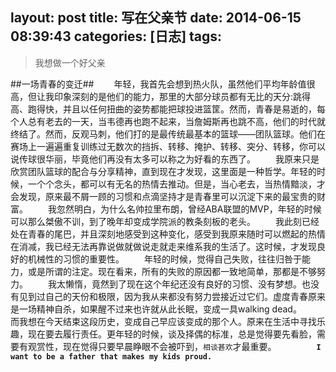 layout: post
title: 写在父亲节
date: 2014-06-15 08:39:43
categories: [日志]
tags: 
---
<!--more-->
>我想做一个好父亲

##一场青春的变迁##
&emsp;&emsp;年轻，我首先会想到热火队，虽然他们平均年龄值很高，但让我印象深刻的是他们的能力，那里的大部分球员都有无比的天分:跳得高、跑得快，并且以任何扭曲的姿势都能把球投进篮筐。然而，青春是易逝的，每个人总有老去的一天，当韦德再也跑不起来，当詹姆斯再也跳不高，他们的时代就终结了。然而，反观马刺，他们打的是最传统最基本的篮球——团队篮球。他们在赛场上一遍遍重复训练过无数次的挡拆、转移、掩护、转移、突分、转移，你可以说传球很华丽，毕竟他们再没有太多可以称之为好看的东西了。
&emsp;&emsp;我原来只是欣赏团队篮球的配合与分享精神，直到现在才发现，这里面是一种哲学。年轻的时候，一个个念头，都可以有无名的热情去推动。但是，当心老去，当热情黯淡，才会发现，原来最不屑一顾的习惯和点滴坚持才是青春里可以沉淀下来的最宝贵的财富。
&emsp;&emsp;我忽然明白，为什么名帅拉里布朗，曾经ABA联盟的MVP，年轻的时候可以那么桀傲不训，到了晚年却变成学院派的教条刻板的老头。
&emsp;&emsp;我此刻已经处在青春的尾巴，并且深刻地感受到这种变化，感受到我原来随时可以燃起的热情在消减，我已经无法再靠说做就做说走就走来维系我的生活了。这时候，才发现良好的机械性的习惯的重要性。
&emsp;&emsp;年轻的时候，觉得自己失败，往往归咎于能力，或是所谓的注定。现在看来，所有的失败的原因都一致地简单，那都是不够努力。
&emsp;&emsp;我太懒惰，竟然到了现在这个年纪还没有良好的习惯、没有梦想。也没有见到过自己的天份和极限，因为我从来都没有努力尝接近过它们。虚度青春原来是一场精神自杀，如果醒不过来也许就从此长眠，变成一具walking dead。
&emsp;&emsp;而我想在今天结束这段历史，变成自己早应该变成的那个人。原来在生活中寻找乐趣，现在要去履行责任。更年轻的时候，谈及择偶的标准，总是觉得要先看脸，需要有观赏性，现在觉得只要早晨睁眼不会被吓到，`相谈甚欢`才最重要。
&emsp;&emsp;
&emsp;&emsp;**`I want to be a father that makes my kids proud.`**
